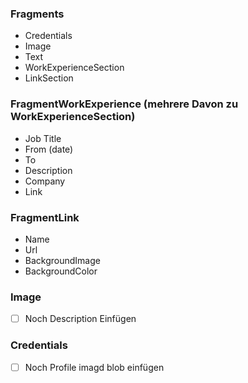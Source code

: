 
### Fragments
- Credentials
- Image
- Text
- WorkExperienceSection
- LinkSection

### FragmentWorkExperience (mehrere Davon zu WorkExperienceSection)
- Job Title 
- From (date)
- To
- Description
- Company
- Link

### FragmentLink
- Name
- Url
- BackgroundImage
- BackgroundColor

### Image
- [ ] Noch Description Einfügen 

### Credentials
- [ ] Noch Profile imagd blob einfügen
